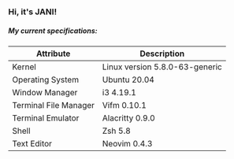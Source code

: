 ### Hi, it's JANI!

##### My current specifications:

| Attribute             | Description                    |
| --------------------- | ------------------------------ |
| Kernel                | Linux version 5.8.0-63-generic |
| Operating System      | Ubuntu 20.04                   |
| Window Manager        | i3 4.19.1                      |
| Terminal File Manager | Vifm 0.10.1                    |
| Terminal Emulator     | Alacritty 0.9.0                |
| Shell                 | Zsh 5.8                        |
| Text Editor           | Neovim 0.4.3                   |

<!--
**hollerjanos/hollerjanos** is a ✨ _special_ ✨ repository because its `README.md` (this file) appears on your GitHub profile.

Here are some ideas to get you started:

- 🔭 I’m currently working on ...
- 🌱 I’m currently learning ...
- 👯 I’m looking to collaborate on ...
- 🤔 I’m looking for help with ...
- 💬 Ask me about ...
- 📫 How to reach me: ...
- 😄 Pronouns: ...
- ⚡ Fun fact: ...
-->
